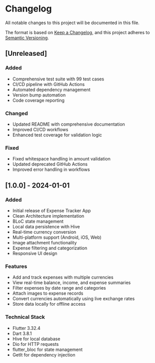 # Changelog

All notable changes to this project will be documented in this file.

The format is based on [Keep a Changelog](https://keepachangelog.com/en/1.0.0/),
and this project adheres to [Semantic Versioning](https://semver.org/spec/v2.0.0.html).

## [Unreleased]

### Added

- Comprehensive test suite with 99 test cases
- CI/CD pipeline with GitHub Actions
- Automated dependency management
- Version bump automation
- Code coverage reporting

### Changed

- Updated README with comprehensive documentation
- Improved CI/CD workflows
- Enhanced test coverage for validation logic

### Fixed

- Fixed whitespace handling in amount validation
- Updated deprecated GitHub Actions
- Improved error handling in workflows

## [1.0.0] - 2024-01-01

### Added

- Initial release of Expense Tracker App
- Clean Architecture implementation
- BLoC state management
- Local data persistence with Hive
- Real-time currency conversion
- Multi-platform support (Android, iOS, Web)
- Image attachment functionality
- Expense filtering and categorization
- Responsive UI design

### Features

- Add and track expenses with multiple currencies
- View real-time balance, income, and expense summaries
- Filter expenses by date range and categories
- Attach images to expense records
- Convert currencies automatically using live exchange rates
- Store data locally for offline access

### Technical Stack

- Flutter 3.32.4
- Dart 3.8.1
- Hive for local database
- Dio for HTTP requests
- flutter_bloc for state management
- GetIt for dependency injection
